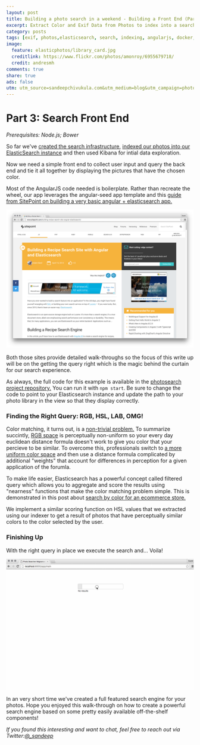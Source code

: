 ```yaml
---
layout: post
title: Building a photo search in a weekend - Building a Front End (Part 3)
excerpt: Extract Color and Exif Data from Photos to index into a search engine.
category: posts
tags: [exif, photos,elasticsearch, search, indexing, angularjs, docker, photo search]
image:
  feature: elasticphotos/library_card.jpg
  creditlink: https://www.flickr.com/photos/amonroy/6955679718/
  credit: andresmh
comments: true
share: true
ads: false
utm: utm_source=sandeepchivukula.com&utm_medium=blog&utm_campaign=photosearch-3
---
```


# Part 3: Search Front End

_Prerequisites: Node.js; Bower_
 
So far we've [created the search infrastructure](/posts/2016/03/06/photo-search/?{{page.utm}}), [indexed our photos into our ElasticSearch instance](/posts/2016/03/07/photo-search-2/?{{page.utm}}) and then used Kibana for intial data exploration.

Now we need a simple front end to collect user input and query the back end and tie it all together by displaying the pictures that have the chosen color. 

Most of the AngularJS code needed is boilerplate. Rather than recreate the wheel, our app leverages the angular-seed app template and this [guide from SitePoint on building a very basic angular + elasticsearch app.](http://www.sitepoint.com/building-recipe-search-site-angular-elasticsearch/?{{page.utm}}) 

![SitePoint](/images/elasticphotos/sitepoint.png)

Both those sites provide detailed walk-throughs so the focus of this write up will be on the getting the query right which is the magic behind the curtain for our search experience. 

As always, the full code for this example is available in the [photosearch project repository.](http://github.com/sandeep/photosearch/?{{page.utm}}) You can run it with `npm start`. Be sure to change the code to point to your Elasticsearch instance and update the path to your photo library in the view so that they display correctly. 


### Finding the Right Query: RGB, HSL, LAB, OMG! 

Color matching, it turns out, is a [non-trivial problem.](https://en.wikipedia.org/wiki/Color_difference/?{{page.utm}}) To summarize succintly, [RGB space](https://en.wikipedia.org/wiki/List_of_color_spaces_and_their_uses#RGB?{{page.utm}}) is perceptually non-uniform so your every day euclidean distance formula doesn't work to give you color that your percieve to be similar. To overcome this, professionals switch to [a more uniform color space](https://en.wikipedia.org/wiki/List_of_color_spaces_and_their_uses#LAB?{{page.utm}}) and then use a distance formula complicated by additional "weights" that account for differences in perception for a given application of the forumla. 

To make life easier, Elasticsearch has a powerful concept called filtered query which allows you to aggregate and score the results using "nearness" functions that make the color matching problem simple. This is demonstrated in this post about [search by color for an ecommerce store.](https://dpb587.me/blog/2014/04/24/color-searching-with-elasticsearch.html?{{page.utm}})  

We implement a similar scoring function on HSL values that we extracted using our indexer to get a result of photos that have perceptually similar colors to the color selected by the user. 


<script src="https://gist.github.com/sandeep/eeac2ac42795e88e9c4f.js"></script>


### Finishing Up

With the right query in place we execute the search and... Voila! 


![Angular Photo Search](/images/elasticphotos/angular-photo-search.gif)

In an very short time we've created a full featured search engine for your photos. Hope you enjoyed this walk-through on how  to create a powerful search engine based on some pretty easily available off-the-shelf components!

_If you found this interesting and want to chat, feel free to reach out via Twitter:[@_sandeep](http://twitter.com/_sandeep/?{{page.utm}})_



